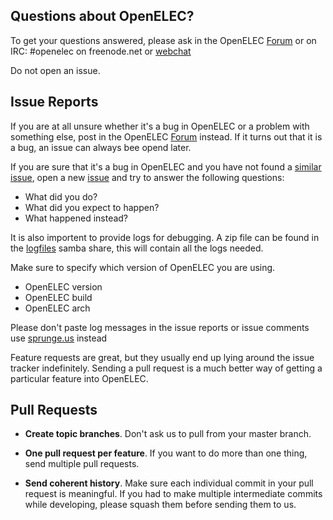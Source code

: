 ## Questions about OpenELEC?

To get your questions answered, please ask in the OpenELEC [Forum] or on IRC: #openelec on freenode.net or [webchat] 

Do not open an issue.

## Issue Reports

If you are at all unsure whether it's a bug in OpenELEC or a problem with something
else, post in the OpenELEC [Forum] instead. If it turns out that it is a bug, an issue
can always bee opend later.

If you are sure that it's a bug in OpenELEC and you have not found a [similar issue], open a new [issue]
and try to answer the following questions:
- What did you do?
- What did you expect to happen?
- What happened instead?

It is also importent to provide logs for debugging.
A zip file can be found in the [logfiles] samba share, this will contain all the logs needed.

Make sure to specify which version of OpenELEC you are using.
- OpenELEC version
- OpenELEC build
- OpenELEC arch

Please don't paste log messages in the issue reports or issue comments use [sprunge.us](http://sprunge.us) instead

Feature requests are great, but they usually end up lying around the issue
tracker indefinitely. Sending a pull request is a much better way of getting a
particular feature into OpenELEC.

## Pull Requests

- **Create topic branches**. Don't ask us to pull from your master branch.

- **One pull request per feature**. If you want to do more than one thing, send
  multiple pull requests.

- **Send coherent history**. Make sure each individual commit in your pull
  request is meaningful. If you had to make multiple intermediate commits while
  developing, please squash them before sending them to us.

[Forum]: http://openelec.tv/forum
[issue]: https://github.com/OpenELEC/OpenELEC.tv/issues
[webchat]: http://openelec.tv/support/chat
[logfiles]: http://wiki.openelec.tv/index.php?title=OpenELEC_FAQ#Support_Logs
[similar issue]: https://github.com/OpenELEC/OpenELEC.tv/search?&ref=cmdform&type=Issues
